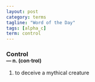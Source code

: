```yaml
---
layout: post
category: terms
tagline: "Word of the Day"
tags: [alpha_c]
term: control
---
```


<h3>Control<br/> <small>&mdash; n. (con<span>&middot;</span>trol)</small></h3>
<p><ol>
<li>to deceive a mythical creature</li>
</ol></p>
